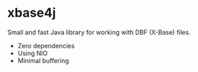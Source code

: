 # xbase4j

Small and fast Java library for working with DBF (X-Base) files.
* Zero dependencies
* Using NIO
* Minimal buffering
